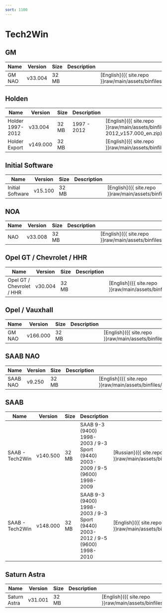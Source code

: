 ```yaml
---
sort: 1100
---
```

# Tech2Win

## GM

| Name | Version | Size | Description | Languages | 
| --- | --- | --- | --- | --- | 
| GM NAO | v33.004 | 32 MB | | [English]({{ site.repo }}raw/main/assets/binfiles/tech2win_card_gm_nao_v33.004_en.zip) |

## Holden

| Name | Version | Size | Description | Languages | 
| --- | --- | --- | --- | --- | 
| Holder 1997-2012 | v33.004 | 32 MB | 1997 - 2012 | [English]({{ site.repo }}raw/main/assets/binfiles/tech2win_card_holden_1997-2012_v157.000_en.zip) |
| Holder Export | v149.000 | 32 MB |  | [English]({{ site.repo }}raw/main/assets/binfiles/tech2win_card_holden_export_v149.000_en.zip) |

## Initial Software

| Name | Version | Size | Description | Languages | 
| --- | --- | --- | --- | --- | 
| Initial Software | v15.100 | 32 MB |  | [English]({{ site.repo }}raw/main/assets/binfiles/tech2win_card_initial_software_v15.100_en.zip) |

## NOA

| Name | Version | Size | Description | Languages | 
| --- | --- | --- | --- | --- | 
| NAO | v33.008 | 32 MB |  | [English]({{ site.repo }}raw/main/assets/binfiles/tech2win_card_nao_v33.008_en.zip) |

## Opel GT / Chevrolet / HHR

| Name | Version | Size | Description | Languages | 
| --- | --- | --- | --- | --- | 
| Opel GT / Chevrolet / HHR | v30.004 | 32 MB |  | [English]({{ site.repo }}raw/main/assets/binfiles/tech2win_card_opel_gt_chevrolet_hhr_v30.004_en.zip) |

## Opel / Vauxhall

| Name | Version | Size | Description | Languages | 
| --- | --- | --- | --- | --- | 
| GM NAO | v166.000 | 32 MB |  | [English]({{ site.repo }}raw/main/assets/binfiles/tech2win_card_opel_vauxhall_v166.000_en.zip) |

## SAAB NAO

| Name | Version | Size | Description | Languages | 
| --- | --- | --- | --- | --- | 
| SAAB NAO | v9.250 | 32 MB |  | [English]({{ site.repo }}raw/main/assets/binfiles/tech2win_card_saab_nao_v9.250_en.zip) |

## SAAB

| Name | Version | Size | Description | Languages | 
| --- | --- | --- | --- | --- | 
| SAAB - Tech2Win | v140.500 | 32 MB | SAAB 9-3 (9400) 1998-2003 / 9-3 Sport (9440) 2003-2009 / 9-5 (9600) 1998-2009  | [Russian]({{ site.repo }}raw/main/assets/binfiles/tech2win_card_saab_v140.500_ru.zip) |
| SAAB - Tech2Win | v148.000 | 32 MB | SAAB 9-3 (9400) 1998-2003 / 9-3 Sport (9440) 2003-2012 / 9-5 (9600) 1998-2010 | [English]({{ site.repo }}raw/main/assets/binfiles/tech2win_card_saab_v148.000_en.zip) |

## Saturn Astra

| Name | Version | Size | Description | Languages | 
| --- | --- | --- | --- | --- | 
| Saturn Astra | v31.001 | 32 MB |  | [English]({{ site.repo }}raw/main/assets/binfiles/tech2win_card_saturn_astra_v31.001_en.zip) |
